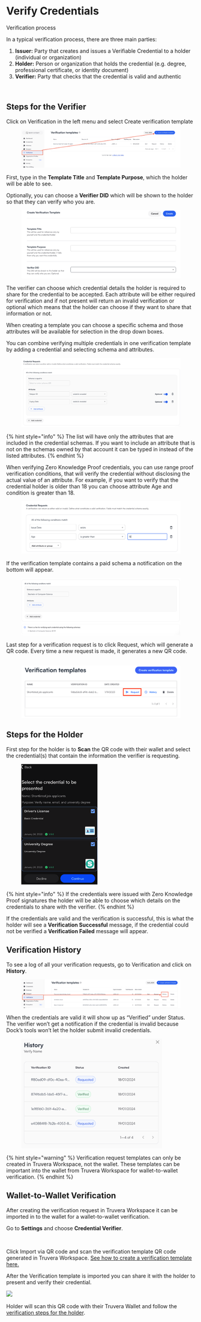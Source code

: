 # Verify Credentials

Verification process

In a typical verification process, there are three main parties:

1. **Issuer:** Party that creates and issues a Verifiable Credential to a holder (individual or organization)
2. **Holder:** Person or organization that holds the credential (e.g. degree, professional certificate, or identity document)
3. **Verifier:** Party that checks that the credential is valid and authentic

<figure><img src="https://downloads.intercomcdn.com/i/o/801931889/c9976b09a48fe6e88920e78a/631f7526f09bcf3b4b2e6209_3-certificate+fraud-issuer%2C+holder%2C+verifier.jpeg" alt=""><figcaption></figcaption></figure>

## Steps for the Verifier <a href="#h_4638f9252a" id="h_4638f9252a"></a>

Click on Verification in the left menu and select Create verification template

<figure><img src="../.gitbook/assets/Screenshot 2024-12-19 at 15.51.09.png" alt=""><figcaption></figcaption></figure>

First, type in the **Template Title** and **Template Purpose**, which the holder will be able to see.

Optionally, you can choose a **Verifier DID** which will be shown to the holder so that they can verify who you are.

<figure><img src="../.gitbook/assets/Screenshot 2024-01-19 at 15.00.55.png" alt=""><figcaption></figcaption></figure>

The verifier can choose which credential details the holder is required to share  for the credential to be accepted.  Each attribute will be either required for verification and if not present will return an invalid verification or optional which means that the holder can choose if they want to share that information or not.

When creating a template you can choose a specific schema and those attributes will be available for selection in the drop down boxes.

You can combine verifying multiple credentials in one verification template by adding a credential and selecting schema and attributes.

<figure><img src="../.gitbook/assets/Screenshot 2024-08-16 at 16.09.39.png" alt=""><figcaption></figcaption></figure>

{% hint style="info" %}
The list will have only the attributes that are included in the credential schemas. If you want to include an attribute that is not on the schemas owned by that account it can be typed in instead of the listed attributes.
{% endhint %}

When verifying Zero Knowledge Proof credentials, you can use range proof verification conditions, that will verify the credential without disclosing the actual value of an attribute. For example, if you want to verify that the credential holder is older than 18 you can choose attribute Age and condition is greater than 18.

<figure><img src="../.gitbook/assets/Screenshot 2024-01-19 at 15.11.23.png" alt=""><figcaption></figcaption></figure>

If the verification template contains a paid schema a notification on the bottom will appear.

<figure><img src="../.gitbook/assets/Screenshot 2024-08-16 at 16.16.17.png" alt=""><figcaption></figcaption></figure>

Last step for a verification request is to click Request, which will generate a QR code. Every time a new request is made, it generates a new QR code.\
​

<figure><img src="../.gitbook/assets/63dc133a7f9006477e2c9e15_4-select request.png" alt=""><figcaption></figcaption></figure>

## Steps for the Holder <a href="#h_551a4bc680" id="h_551a4bc680"></a>

First step for the holder is to **Scan** the QR code with their wallet and select the credential(s) that contain the information the verifier is requesting.

<div align="left"><figure><img src="../.gitbook/assets/63dc147a07bea77af71f759a_1-select Verifiable Credentials.png" alt="" width="203"><figcaption></figcaption></figure></div>

{% hint style="info" %}
If the credentials were issued with Zero Knowledge Proof signatures the holder will be able to choose which details on the credentials to share with the verifier.
{% endhint %}

If the credentials are valid and the verification is successful, this is what the holder will see a **Verification Successful** message, if the credential could not be verified a **Verification Failed** message will appear.

## Verification History

To see a log of all your verification requests, go to Verification and click on **History**.

<figure><img src="../.gitbook/assets/Screenshot 2024-12-19 at 16.38.05.png" alt=""><figcaption></figcaption></figure>

When the credentials are valid it will show up as “Verified” under Status. The verifier won’t get a notification if the credential is invalid because Dock’s tools won’t let the holder submit invalid credentials.

<div align="left"><figure><img src="../.gitbook/assets/Screenshot 2024-01-25 at 17.59.50.png" alt="" width="375"><figcaption></figcaption></figure></div>

{% hint style="warning" %}
Verification request templates can only be created in Truvera Workspace, not the wallet. These templates can be important into the wallet from Truvera Workspace for wallet-to-wallet verification.
{% endhint %}

## Wallet-to-Wallet Verification <a href="#h_9833d67c15" id="h_9833d67c15"></a>

After creating the verification request in Truvera Workspace it can be imported in to the wallet for a wallet-to-wallet verification.

Go to **Settings** and choose **Credential Verifier**.

<div align="left"><figure><img src="https://downloads.intercomcdn.com/i/o/801963474/f0e42a69cd04be5cb000afa0/Screenshot_20230807_140939_DockApp.jpg" alt="" width="188"><figcaption></figcaption></figure></div>

Click Import via QR code and scan the verification template QR code generated in Truvera Workspace. [See how to create a verification template here.](verify-credentials.md#h_4638f9252a)

After the Verification template is imported you can share it with the holder to present and verify their credential.

![](https://downloads.intercomcdn.com/i/o/801966471/8b2b8552b1276fc19e7bc89d/Screenshot_20230807_141402_DockApp.jpg)

Holder will scan this QR code with their Truvera Wallet and follow the [verification steps for the holder](verify-credentials.md#h_551a4bc680).
